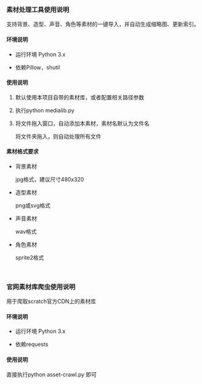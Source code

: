 ### 素材处理工具使用说明

支持背景、造型、声音、角色等素材的一键导入，并自动生成缩略图、更新索引。

#### 环境说明

- 运行环境 Python 3.x


- 依赖Pillow，shutil



#### 使用说明



1. 默认使用本项目自带的素材库，或者配置相关路径参数

2. 执行python medialib.py

3. 将文件拖入窗口，自动添加本素材，素材名默认为文件名

   将文件夹拖入，则自动处理所有文件

#### 素材格式要求

- 背景素材

  jpg格式，建议尺寸480x320

- 造型素材

  png或svg格式

- 声音素材

  wav格式

- 角色素材

  sprite2格式

  ​


### 官网素材库爬虫使用说明

用于爬取scratch官方CDN上的素材库

#### 环境说明

- 运行环境 Python 3.x


- 依赖requests

#### 使用说明

直接执行python asset-crawl.py 即可